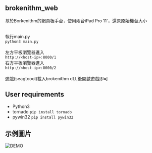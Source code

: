 brokenithm_web
---

基於Borkenithm的網頁板手台，使用兩台iPad Pro 11'，還原原始機台大小 <br /> <br />

執行main.py <br />
```python3 main.py```  <br /> <br />
左方平板瀏覽器進入  <br />
```http://<host-ip>:8000/1```  <br />
右方平板瀏覽器進入  <br />
```http://<host-ip>:8000/2```  <br /> <br />
遊戲(seagtoool)載入brokenithm dLL後開啟遊戲即可

## User requirements
- Python3
- tornado ```pip install tornado```
- pywin32 ```pip install pywin32```

## 示例圖片
![DEMO](https://github.com/Sam20060720/brokenithm_web/blob/main/README_ASSETS.png?raw=true)



